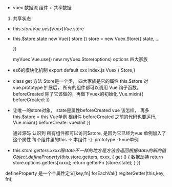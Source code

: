 - vuex 数据流
组件 + 共享数据
1. 共享状态
- this.$store
  Vue.ues(Vuex) Vue.$store
- this.$store.state
  new Vue({
    store
  })
  store = new Vuex.Store({
    state,
    ...

  })

  myVuex Vue.use()
  new myVuex.Store(options)
  options 四大家族

- es6的模块化机制
  export default xxx
  index.js Vuex { Store,}
- class get 方法
  Store是一个类， 四大家族是它的属性
  this.$store 对vue.prototype
  扩展后， 所有的组件都可以调用
  Vue 钩子函数，beforeCreated
  除了它该做的，再做下vuex的初始化
  Vue.mixin({
    beforeCreated:
  })

- 让唯一的store对象，  state是属性beforeCreated vue 该怎样，
  再多this.$store = this Vue单例 根组件
  beforeCreated 之前的代码也要运行,   Vue.mixin({
    beforeCreate: vuexInit
  })

  通过源码 认识到 所有组件都可以访问$store, 是因为它已经为vue 单例加入了这个属性
  每个组件里的this -> 本组件 -》prototype -》 vue单例

- this.$store.getters.xxxx
跟state不一样的地方 是方法 
会返回根据state的新的值
Object.defineProperty(this.$store.getters, xxxx, {
  get () {
    数据劫持
    return store.options.getters[xxxx];
    return getterFn (store.state);
  }
})


defineProperty 是一个个属性定义[key,fn]
forEachVal()
regiterGetter(this,key, fn);